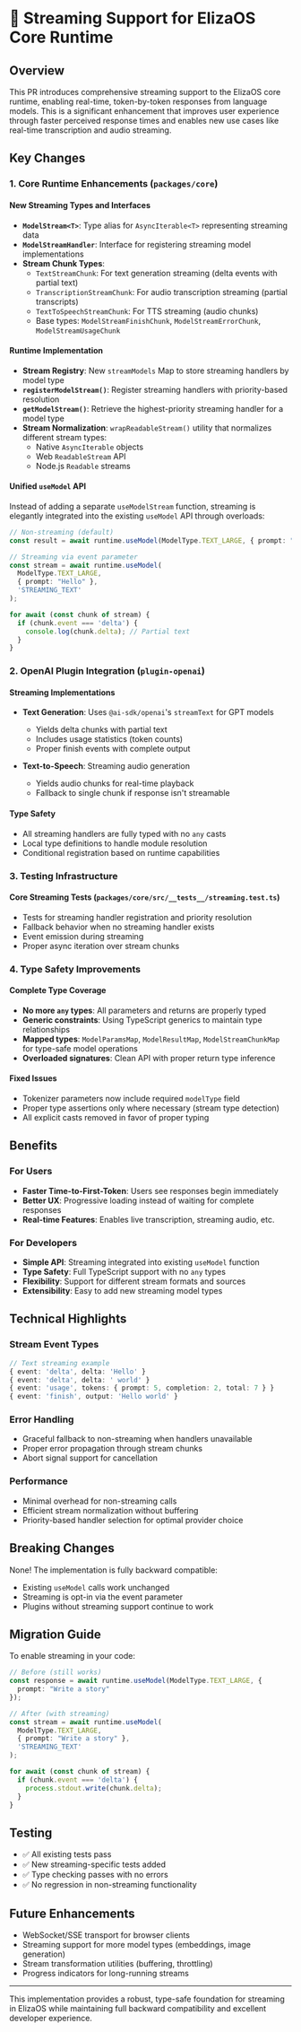 # 🚀 Streaming Support for ElizaOS Core Runtime

## Overview
This PR introduces comprehensive streaming support to the ElizaOS core runtime, enabling real-time, token-by-token responses from language models. This is a significant enhancement that improves user experience through faster perceived response times and enables new use cases like real-time transcription and audio streaming.

## Key Changes

### 1. Core Runtime Enhancements (`packages/core`)

#### New Streaming Types and Interfaces
- **`ModelStream<T>`**: Type alias for `AsyncIterable<T>` representing streaming data
- **`ModelStreamHandler`**: Interface for registering streaming model implementations
- **Stream Chunk Types**: 
  - `TextStreamChunk`: For text generation streaming (delta events with partial text)
  - `TranscriptionStreamChunk`: For audio transcription streaming (partial transcripts)
  - `TextToSpeechStreamChunk`: For TTS streaming (audio chunks)
  - Base types: `ModelStreamFinishChunk`, `ModelStreamErrorChunk`, `ModelStreamUsageChunk`

#### Runtime Implementation
- **Stream Registry**: New `streamModels` Map to store streaming handlers by model type
- **`registerModelStream()`**: Register streaming handlers with priority-based resolution
- **`getModelStream()`**: Retrieve the highest-priority streaming handler for a model type
- **Stream Normalization**: `wrapReadableStream()` utility that normalizes different stream types:
  - Native `AsyncIterable` objects
  - Web `ReadableStream` API
  - Node.js `Readable` streams

#### Unified `useModel` API
Instead of adding a separate `useModelStream` function, streaming is elegantly integrated into the existing `useModel` API through overloads:

```typescript
// Non-streaming (default)
const result = await runtime.useModel(ModelType.TEXT_LARGE, { prompt: "Hello" });

// Streaming via event parameter
const stream = await runtime.useModel(
  ModelType.TEXT_LARGE, 
  { prompt: "Hello" },
  'STREAMING_TEXT'
);

for await (const chunk of stream) {
  if (chunk.event === 'delta') {
    console.log(chunk.delta); // Partial text
  }
}
```

### 2. OpenAI Plugin Integration (`plugin-openai`)

#### Streaming Implementations
- **Text Generation**: Uses `@ai-sdk/openai`'s `streamText` for GPT models
  - Yields delta chunks with partial text
  - Includes usage statistics (token counts)
  - Proper finish events with complete output
  
- **Text-to-Speech**: Streaming audio generation
  - Yields audio chunks for real-time playback
  - Fallback to single chunk if response isn't streamable

#### Type Safety
- All streaming handlers are fully typed with no `any` casts
- Local type definitions to handle module resolution
- Conditional registration based on runtime capabilities

### 3. Testing Infrastructure

#### Core Streaming Tests (`packages/core/src/__tests__/streaming.test.ts`)
- Tests for streaming handler registration and priority resolution
- Fallback behavior when no streaming handler exists
- Event emission during streaming
- Proper async iteration over stream chunks

### 4. Type Safety Improvements

#### Complete Type Coverage
- **No more `any` types**: All parameters and returns are properly typed
- **Generic constraints**: Using TypeScript generics to maintain type relationships
- **Mapped types**: `ModelParamsMap`, `ModelResultMap`, `ModelStreamChunkMap` for type-safe model operations
- **Overloaded signatures**: Clean API with proper return type inference

#### Fixed Issues
- Tokenizer parameters now include required `modelType` field
- Proper type assertions only where necessary (stream type detection)
- All explicit casts removed in favor of proper typing

## Benefits

### For Users
- **Faster Time-to-First-Token**: Users see responses begin immediately
- **Better UX**: Progressive loading instead of waiting for complete responses
- **Real-time Features**: Enables live transcription, streaming audio, etc.

### For Developers
- **Simple API**: Streaming integrated into existing `useModel` function
- **Type Safety**: Full TypeScript support with no `any` types
- **Flexibility**: Support for different stream formats and sources
- **Extensibility**: Easy to add new streaming model types

## Technical Highlights

### Stream Event Types
```typescript
// Text streaming example
{ event: 'delta', delta: 'Hello' }
{ event: 'delta', delta: ' world' }
{ event: 'usage', tokens: { prompt: 5, completion: 2, total: 7 } }
{ event: 'finish', output: 'Hello world' }
```

### Error Handling
- Graceful fallback to non-streaming when handlers unavailable
- Proper error propagation through stream chunks
- Abort signal support for cancellation

### Performance
- Minimal overhead for non-streaming calls
- Efficient stream normalization without buffering
- Priority-based handler selection for optimal provider choice

## Breaking Changes
None! The implementation is fully backward compatible:
- Existing `useModel` calls work unchanged
- Streaming is opt-in via the event parameter
- Plugins without streaming support continue to work

## Migration Guide
To enable streaming in your code:

```typescript
// Before (still works)
const response = await runtime.useModel(ModelType.TEXT_LARGE, {
  prompt: "Write a story"
});

// After (with streaming)
const stream = await runtime.useModel(
  ModelType.TEXT_LARGE,
  { prompt: "Write a story" },
  'STREAMING_TEXT'
);

for await (const chunk of stream) {
  if (chunk.event === 'delta') {
    process.stdout.write(chunk.delta);
  }
}
```

## Testing
- ✅ All existing tests pass
- ✅ New streaming-specific tests added
- ✅ Type checking passes with no errors
- ✅ No regression in non-streaming functionality

## Future Enhancements
- WebSocket/SSE transport for browser clients
- Streaming support for more model types (embeddings, image generation)
- Stream transformation utilities (buffering, throttling)
- Progress indicators for long-running streams

---

This implementation provides a robust, type-safe foundation for streaming in ElizaOS while maintaining full backward compatibility and excellent developer experience.
